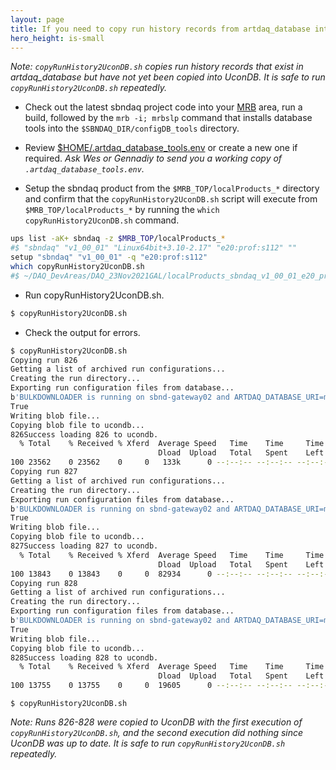 ```yaml
---
layout: page
title: If you need to copy run history records from artdaq_database into UconDB, you may follow the procedure, as described below.
hero_height: is-small
---
```


_Note: ```copyRunHistory2UconDB.sh``` copies run history records that exist in artdaq_database but have not yet been copied into UconDB. It is safe to run ```copyRunHistory2UconDB.sh``` repeatedly._

* Check out the latest sbndaq project code into your [MRB](https://sbnsoftware.github.io/sbn_online_wiki/Installation) area, run a build, followed by the ```mrb -i; mrbslp``` command that installs database tools into the ```$SBNDAQ_DIR/configDB_tools``` directory.

* Review [$HOME/.artdaq_database_tools.env](https://github.com/SBNSoftware/sbndaq/blob/feature/dbtools/configDB_tools/config/artdaq_database_tools.env.example) or create a new one if required. _Ask Wes or Gennadiy to send you a working copy of ```.artdaq_database_tools.env```._

* Setup the sbndaq product from the ```$MRB_TOP/localProducts_*``` directory and confirm that the ```copyRunHistory2UconDB.sh``` script will execute from ```$MRB_TOP/localProducts_*```  by running the ```which copyRunHistory2UconDB.sh``` command.

```bash
ups list -aK+ sbndaq -z $MRB_TOP/localProducts_*
#$ "sbndaq" "v1_00_01" "Linux64bit+3.10-2.17" "e20:prof:s112" ""
setup "sbndaq" "v1_00_01" -q "e20:prof:s112"
which copyRunHistory2UconDB.sh
#$ ~/DAQ_DevAreas/DAQ_23Nov2021GAL/localProducts_sbndaq_v1_00_01_e20_prof_s112/sbndaq/v1_00_01/configDB_tools/copyRunHistory2UconDB.sh
```

* Run copyRunHistory2UconDB.sh.

```bash
$ copyRunHistory2UconDB.sh
```

* Check the output for errors.

```bash
$ copyRunHistory2UconDB.sh
Copying run 826
Getting a list of archived run configurations...
Creating the run directory...
Exporting run configuration files from database...
b'BULKDOWNLOADER is running on sbnd-gateway02 and ARTDAQ_DATABASE_URI=mongodb://sbnd-db01.fnal.gov:28058,sbnd-db02.fnal.gov:28058,mongodb-p02.fnal.gov:27018/sbnd_db_archive?replicaSet=sbnddaqprd\nDownloaded 12 files with 8 threads in 231 msecs.\nAvarage file load time is 154 msecs.'
True
Writing blob file...
Copying blob file to ucondb...
826Success loading 826 to ucondb.
  % Total    % Received % Xferd  Average Speed   Time    Time     Time  Current
                                 Dload  Upload   Total   Spent    Left  Speed
100 23562    0 23562    0     0   133k      0 --:--:-- --:--:-- --:--:--  134k
Copying run 827
Getting a list of archived run configurations...
Creating the run directory...
Exporting run configuration files from database...
b'BULKDOWNLOADER is running on sbnd-gateway02 and ARTDAQ_DATABASE_URI=mongodb://sbnd-db01.fnal.gov:28058,sbnd-db02.fnal.gov:28058,mongodb-p02.fnal.gov:27018/sbnd_db_archive?replicaSet=sbnddaqprd\nDownloaded 10 files with 8 threads in 203 msecs.\nAvarage file load time is 162 msecs.'
True
Writing blob file...
Copying blob file to ucondb...
827Success loading 827 to ucondb.
  % Total    % Received % Xferd  Average Speed   Time    Time     Time  Current
                                 Dload  Upload   Total   Spent    Left  Speed
100 13843    0 13843    0     0  82934      0 --:--:-- --:--:-- --:--:-- 83391
Copying run 828
Getting a list of archived run configurations...
Creating the run directory...
Exporting run configuration files from database...
b'BULKDOWNLOADER is running on sbnd-gateway02 and ARTDAQ_DATABASE_URI=mongodb://sbnd-db01.fnal.gov:28058,sbnd-db02.fnal.gov:28058,mongodb-p02.fnal.gov:27018/sbnd_db_archive?replicaSet=sbnddaqprd\nDownloaded 12 files with 8 threads in 237 msecs.\nAvarage file load time is 158 msecs.'
True
Writing blob file...
Copying blob file to ucondb...
828Success loading 828 to ucondb.
  % Total    % Received % Xferd  Average Speed   Time    Time     Time  Current
                                 Dload  Upload   Total   Spent    Left  Speed
100 13755    0 13755    0     0  19605      0 --:--:-- --:--:-- --:--:-- 19594
```

```
$ copyRunHistory2UconDB.sh
```

_Note: Runs 826-828 were copied to UconDB with the first execution of ```copyRunHistory2UconDB.sh```, and the second execution did nothing since UconDB was up to date. It is safe to run ```copyRunHistory2UconDB.sh``` repeatedly._
